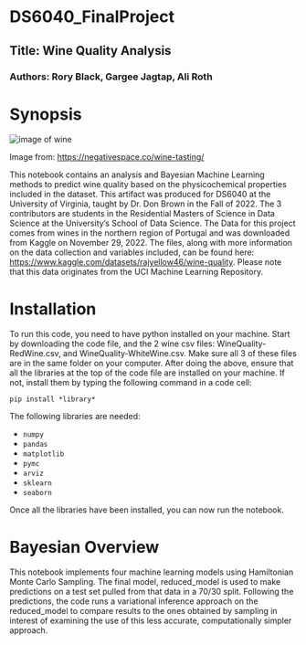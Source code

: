 # DS6040_FinalProject
## Title: Wine Quality Analysis
### Authors: Rory Black, Gargee Jagtap, Ali Roth

# Synopsis
<img
  src="https://negativespace.co/wp-content/uploads/2020/07/negative-space-wine-bottles-and-glasses-1062x708.jpg"
  alt="image of wine"
  style="display: inline-block; margin: 0 auto; max-width: 300px">

Image from: https://negativespace.co/wine-tasting/

This notebook contains an analysis and Bayesian Machine Learning methods to predict wine quality based on the physicochemical properties included in the dataset. This artifact was produced for DS6040 at the University of Virginia, taught by Dr. Don Brown in the Fall of 2022. The 3 contributors are students in the Residential Masters of Science in Data Science at the University’s School of Data Science.
The Data for this project comes from wines in the northern region of Portugal and was downloaded from Kaggle on November 29, 2022. The files, along with more information on the data collection and variables included, can be found here: https://www.kaggle.com/datasets/rajyellow46/wine-quality. Please note that this data originates from the UCI Machine Learning Repository.

# Installation

To run this code, you need to have python installed on your machine. Start by downloading the code file, and the 2 wine csv files: WineQuality-RedWine.csv, and WineQuality-WhiteWine.csv. Make sure all 3 of these files are in the same folder on your computer. 
After doing the above, ensure that all the libraries at the top of the code file are installed on your machine. If not, install them by typing the following command in a code cell:

`pip install *library*`

The following libraries are needed: 
- `numpy` 
- `pandas` 
- `matplotlib` 
- `pymc` 
- `arviz`
- `sklearn`
- `seaborn` 

Once all the libraries have been installed, you can now run the notebook.

# Bayesian Overview
This notebook implements four machine learning models using Hamiltonian Monte Carlo Sampling. The final model, reduced_model is used to make predictions on a test set pulled from that data in a 70/30 split. Following the predictions, the code runs a variational inference approach on the reduced_model to compare results to the ones obtained by sampling in interest of examining the use of this less accurate, computationally simpler approach.
